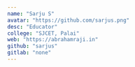 ```yaml
---
name: "Sarju S"
avatar: "https://github.com/sarjus.png"
desc: "Educator"
college: "SJCET, Palai"
web: "https://abrahamraji.in"
github: "sarjus"
gitlab: "none"
---
```

